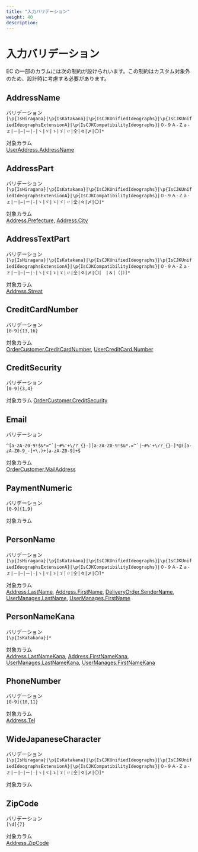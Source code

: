 ```yaml
---
title: "入力バリデーション"
weight: 40
description: 
---
```


<style>
  code { word-wrap: break-word; }
</style>

# 入力バリデーション

EC の一部のカラムには次の制約が設けられいます。この制約はカスタム対象外のため、設計時に考慮する必要があります。

## AddressName
バリデーション  
`[\p{IsHiragana}|\p{IsKatakana}|\p{IsCJKUnifiedIdeographs}|\p{IsCJKUnifiedIdeographsExtensionA}|\p{IsCJKCompatibilityIdeographs}|０-９Ａ-Ｚａ-ｚ|－|―|ー|‐|ヽ|ヾ|ゝ|ゞ|〃|仝|々|〆|〇]*`

対象カラム  
[UserAddress.AddressName](/entities/ec#useraddresses)

## AddressPart
バリデーション  
`[\p{IsHiragana}|\p{IsKatakana}|\p{IsCJKUnifiedIdeographs}|\p{IsCJKUnifiedIdeographsExtensionA}|\p{IsCJKCompatibilityIdeographs}|０-９Ａ-Ｚａ-ｚ|－|―|ー|‐|ヽ|ヾ|ゝ|ゞ|〃|仝|々|〆|〇]*`

対象カラム  
[Address.Prefecture](/entities/ec#addresses), 
[Address.City](/entities/ec#addresses)

## AddressTextPart
バリデーション  
`[\p{IsHiragana}|\p{IsKatakana}|\p{IsCJKUnifiedIdeographs}|\p{IsCJKUnifiedIdeographsExtensionA}|\p{IsCJKCompatibilityIdeographs}|０-９Ａ-Ｚａ-ｚ|－|―|ー|‐|ヽ|ヾ|ゝ|ゞ|〃|仝|々|〆|〇|　|＆|（|）]*`

対象カラム  
[Address.Streat](/entities/ec#addresses)

## CreditCardNumber
バリデーション  
`[0-9]{13,16}`

対象カラム  
[OrderCustomer.CreditCardNumber](/entities/ec#ordercustomers), 
[UserCreditCard.Number](/entities/ec#usercreditcards)

## CreditSecurity
バリデーション  
`[0-9]{3,4}`

対象カラム 
[OrderCustomer.CreditSecurity](/entities/ec#ordercustomers) 

## Email
バリデーション  
```
^[a-zA-Z0-9!$&*=^`|~#%'+\/?_{}-][a-zA-Z0-9!$&*.=^`|~#%'+\/?_{}-]*@([a-zA-Z0-9_-]+\.)+[a-zA-Z0-9]+$
```

対象カラム  
[OrderCustomer.MailAddress](/entities/ec#ordercustomers)

## PaymentNumeric
バリデーション  
`[0-9]{1,9}`

対象カラム  


## PersonName
バリデーション  
`[\p{IsHiragana}|\p{IsKatakana}|\p{IsCJKUnifiedIdeographs}|\p{IsCJKUnifiedIdeographsExtensionA}|\p{IsCJKCompatibilityIdeographs}|０-９Ａ-Ｚａ-ｚ|－|―|ー|‐|ヽ|ヾ|ゝ|ゞ|〃|仝|々|〆|〇]*`

対象カラム  
[Address.LastName](/entities/ec#addresses), 
[Address.FirstName](/entities/ec#addresses), 
[DeliveryOrder.SenderName](/entities/ec#deliveryorders), 
[UserManages.LastName](/entities/ec#usermanages), 
[UserManages.FirstName](/entities/ec#usermanages)

## PersonNameKana
バリデーション  
`[\p{IsKatakana}]*`

対象カラム  
[Address.LastNameKana](/entities/ec#addresses), 
[Address.FirstNameKana](/entities/ec#addresses), 
[UserManages.LastNameKana](/entities/ec#usermanages), 
[UserManages.FirstNameKana](/entities/ec#usermanages)

## PhoneNumber
バリデーション  
`[0-9]{10,11}`

対象カラム  
[Address.Tel](/entities/ec#addresses)

## WideJapaneseCharacter
バリデーション  
`[\p{IsHiragana}|\p{IsKatakana}|\p{IsCJKUnifiedIdeographs}|\p{IsCJKUnifiedIdeographsExtensionA}|\p{IsCJKCompatibilityIdeographs}|０-９Ａ-Ｚａ-ｚ|－|―|ー|‐|ヽ|ヾ|ゝ|ゞ|〃|仝|々|〆|〇]*`

対象カラム  


## ZipCode
バリデーション  
`[\d]{7}`

対象カラム  
[Address.ZipCode](/entities/ec#addresses)